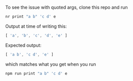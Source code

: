To see the issue with quoted args, clone this repo and run

```sh
nr print "a b" 'c d' e
```

Output at time of writing this:

```js
[ 'a', 'b', 'c', 'd', 'e' ]
```

Expected output:

```js
[ 'a b', 'c d', 'e' ]
```

which matches what you get when you run

```sh
npm run print "a b" 'c d' e
```
